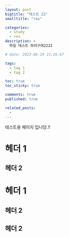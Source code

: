 ```yaml
---
layout: post
bigtitle: "테스트 22"
smalltitle: "ros"

categories:
  - study
  - ros
description: >
  파일 테스트 하려구여2222

# date: 2023-06-19 21:26:47

tags:
  - tag 1
  - tag 2

toc: true
toc_sticky: true

comments: true
published: true

related_posts:
  -
---
```


테스트용 페이지 입니당.!!

# 헤더 1

## 헤더 2

# 헤더 1

## 헤더 2

## 헤더 2
